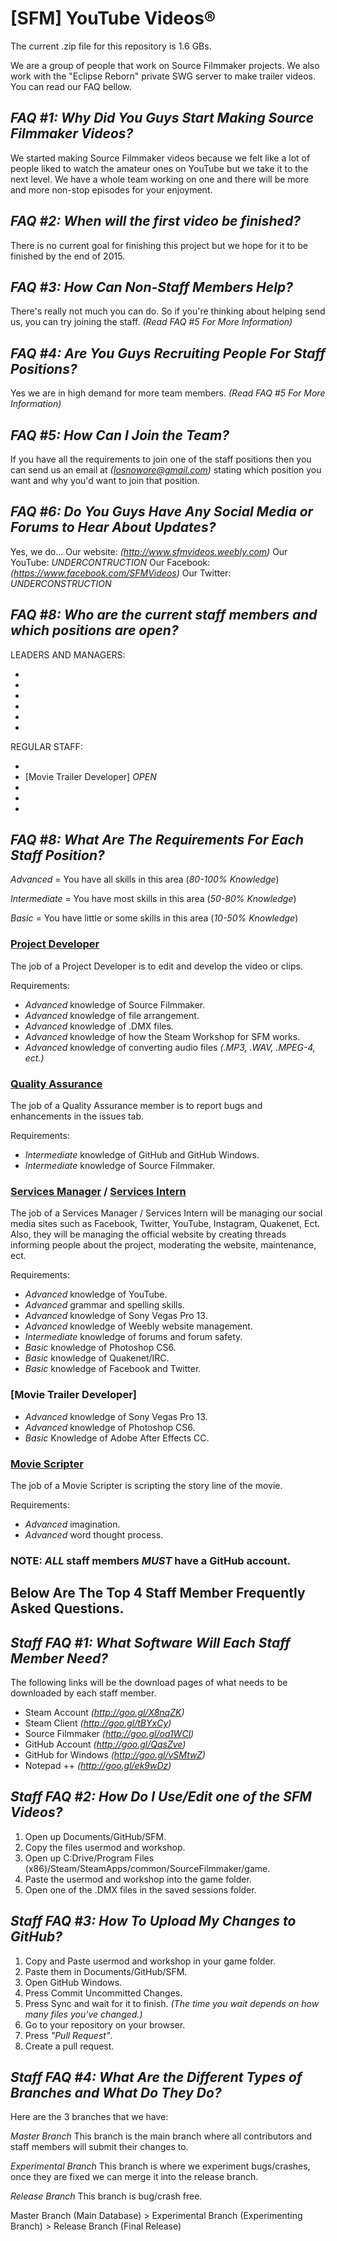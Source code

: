 **[SFM] YouTube Videos®**
=========================
The current .zip file for this repository is 1.6 GBs.

We are a group of people that work on Source Filmmaker projects. We also work with the "Eclipse Reborn" private SWG server to make trailer videos.
You can read our FAQ bellow.

*FAQ #1: Why Did You Guys Start Making Source Filmmaker Videos?*
----------------------------------------------------------------
We started making Source Filmmaker videos because we felt like a lot of people liked to watch the amateur ones on YouTube
but we take it to the next level. We have a whole team working on one and there will be more and more non-stop episodes
for your enjoyment.

*FAQ #2: When will the first video be finished?*
------------------------------------------------
There is no current goal for finishing this project but we hope for it
to be finished by the end of 2015.

*FAQ #3: How Can Non-Staff Members Help?*
-----------------------------------------
There's really not much you can do. So if you're thinking about helping send us, you can try joining
the staff. *(Read FAQ #5 For More Information)*

*FAQ #4: Are You Guys Recruiting People For Staff Positions?*
-------------------------------------------------------------
Yes we are in high demand for more team members. *(Read FAQ #5 For More Information)*

*FAQ #5: How Can I Join the Team?*
---------------------------------
If you have all the requirements to join one of the staff positions then you can send us an email
at *(Iosnowore@gmail.com)* stating which position you want and why you'd want to join that position.

*FAQ #6: Do You Guys Have Any Social Media or Forums to Hear About Updates?*
----------------------------------------------------------------------------
Yes, we do...
Our website: *(http://www.sfmvideos.weebly.com)*
Our YouTube: *UNDERCONTRUCTION*
Our Facebook: *(https://www.facebook.com/SFMVideos)*
Our Twitter: *UNDERCONSTRUCTION*

*FAQ #8: Who are the current staff members and which positions are open?*
-------------------------------------------------------------------------
LEADERS AND MANAGERS:
- [Project Leader]: Mesagoppinmypants/Iosnowore-Kun
- [Project Developer Leader]: RyanPressinger
- [Trailer Developer Leader]: *OPEN*
- [Quality Assurance Leader]: *CLOSED*
- [Services Manager]: *OPEN*
- [Movie Scripter Leader]: *OPEN*

REGULAR STAFF:

- [Project Developer]: *OPEN*
- [Movie Trailer Developer] *OPEN*
- [Quality Assurance]: *CLOSED*
- [Services Intern]: *OPEN*
- [Movie Scripter]: *OPEN*

*FAQ #8: What Are The Requirements For Each Staff Position?*
------------------------------------------------------------
*Advanced* = You have all skills in this area (*80-100% Knowledge*)

*Intermediate* = You have most skills in this area (*50-80% Knowledge*)

*Basic* = You have little or some skills in this area (*10-50% Knowledge*)

### [Project Developer]
The job of a Project Developer is to edit and develop the video or clips.

Requirements:
- *Advanced* knowledge of Source Filmmaker.
- *Advanced* knowledge of file arrangement.
- *Advanced* knowledge of .DMX files.
- *Advanced* knowledge of how the Steam Workshop for SFM works.
- *Advanced* knowledge of converting audio files *(.MP3, .WAV, .MPEG-4, ect.)*

### [Quality Assurance]
The job of a Quality Assurance member is to report bugs and enhancements in the issues tab.

Requirements:
- *Intermediate* knowledge of GitHub and GitHub Windows.
- *Intermediate* knowledge of Source Filmmaker.

### [Services Manager] / [Services Intern]
The job of a Services Manager / Services Intern will be managing our social media sites such as Facebook,
Twitter, YouTube, Instagram, Quakenet, Ect. Also, they will be managing the official website by creating
threads informing people about the project, moderating the website, maintenance, ect.

Requirements:
- *Advanced* knowledge of YouTube.
- *Advanced* grammar and spelling skills.
- *Advanced* knowledge of Sony Vegas Pro 13.
- *Advanced* knowledge of Weebly website management.
- *Intermediate* knowledge of forums and forum safety.
- *Basic* knowledge of Photoshop CS6.
- *Basic* knowledge of Quakenet/IRC.
- *Basic* knowledge of Facebook and Twitter.

### [Movie Trailer Developer]
- *Advanced* knowledge of Sony Vegas Pro 13.
- *Advanced* knowledge of Photoshop CS6.
- *Basic* Knowledge of Adobe After Effects CC.

### [Movie Scripter]
The job of a Movie Scripter is scripting the story line of the movie.

Requirements:
- *Advanced* imagination.
- *Advanced* word thought process.

### NOTE: *ALL* staff members *MUST* have a GitHub account.

**Below Are The Top 4 Staff Member Frequently Asked Questions.**
----------------------------------------------------------------
*Staff FAQ #1: What Software Will Each Staff Member Need?*
------------------------------------------------------
The following links will be the download pages of what
needs to be downloaded by each staff member.

- Steam Account *(http://goo.gl/X8nqZK)*
- Steam Client *(http://goo.gl/tBYxCy)*
- Source Filmmaker *(http://goo.gl/oa1WCl)*
- GitHub Account *(http://goo.gl/QqsZve)*
- GitHub for Windows *(http://goo.gl/vSMtwZ)*
- Notepad ++ *(http://goo.gl/ek9wDz)*

*Staff FAQ #2: How Do I Use/Edit one of the SFM Videos?*
--------------------------------------------------------
1. Open up Documents/GitHub/SFM.
2. Copy the files usermod and workshop.
3. Open up C:Drive/Program Files (x86)/Steam/SteamApps/common/SourceFilmmaker/game.
4. Paste the usermod and workshop into the game folder.
5. Open one of the .DMX files in the saved sessions folder.

*Staff FAQ #3: How To Upload My Changes to GitHub?*
---------------------------------------------------
1. Copy and Paste usermod and workshop in your game folder.
2. Paste them in Documents/GitHub/SFM.
3. Open GitHub Windows.
4. Press Commit Uncommitted Changes.
5. Press Sync and wait for it to finish. *(The time you wait depends on how many files you've changed.)*
6. Go to your repository on your browser.
7. Press *"Pull Request"*.
8. Create a pull request.

*Staff FAQ #4: What Are the Different Types of Branches and What Do They Do?*
-------------------------------------------------------------------------------
Here are the 3 branches that we have:

*Master Branch* This branch is the main branch where all contributors and staff members will submit their
changes to.

*Experimental Branch* This branch is where we experiment bugs/crashes, once they are fixed we can merge it
into the release branch.

*Release Branch* This branch is bug/crash free.

Master Branch (Main Database) > Experimental Branch (Experimenting Branch) > Release Branch (Final Release)
